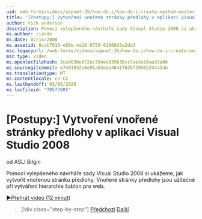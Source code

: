 ```yaml
---
uid: web-forms/videos/aspnet-35/how-do-i/how-do-i-create-nested-master-page-in-visual-studio-2008
title: '[Postupy:] Vytvoření vnořené stránky předlohy v aplikaci Visual Studio 2008 | Microsoft Docs'
author: rick-anderson
description: Pomocí vylepšeného návrháře sady Visual Studio 2008 si ukážeme, jak vytvořit vnořenou stránku předlohy. Vnořené stránky předlohy jsou užitečné při vytváření hierarch...
ms.author: riande
ms.date: 02/14/2008
ms.assetid: 0cab7010-e60e-4a18-9750-61068d3a2da3
msc.legacyurl: /web-forms/videos/aspnet-35/how-do-i/how-do-i-create-nested-master-page-in-visual-studio-2008
msc.type: video
ms.openlocfilehash: 3ca403be872ec394ee539b36cc7ae3a16aa33a06
ms.sourcegitcommit: e7e91932a6e91a63e2e46417626f39d6b244a3ab
ms.translationtype: MT
ms.contentlocale: cs-CZ
ms.lasthandoff: 03/06/2020
ms.locfileid: "78573085"
---
```

# <a name="how-do-i-create-nested-master-page-in-visual-studio-2008"></a>[Postupy:] Vytvoření vnořené stránky předlohy v aplikaci Visual Studio 2008

od ASLI Bilgin

Pomocí vylepšeného návrháře sady Visual Studio 2008 si ukážeme, jak vytvořit vnořenou stránku předlohy. Vnořené stránky předlohy jsou užitečné při vytváření hierarchie šablon pro web.

[&#9654;Přehrát video (12 minut)](https://channel9.msdn.com/Blogs/ASP-NET-Site-Videos/how-do-i-create-nested-master-page-in-visual-studio-2008)

> [!div class="step-by-step"]
> [Předchozí](how-do-i-create-a-master-page-in-visual-studio-2008.md)
> [Další](how-do-i-cascading-style-sheets-in-visual-studio-2008.md)
